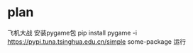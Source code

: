 # plan
飞机大战
安装pygame包
pip install pygame -i https://pypi.tuna.tsinghua.edu.cn/simple some-package
运行
